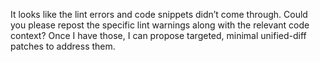 It looks like the lint errors and code snippets didn’t come through. Could you please repost the specific lint warnings along with the relevant code context? Once I have those, I can propose targeted, minimal unified-diff patches to address them.